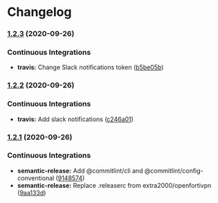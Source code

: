 # Changelog

### [1.2.3](https://github.com/extra2000/saltmaster/compare/v1.2.2...v1.2.3) (2020-09-26)


### Continuous Integrations

* **travis:** Change Slack notifications token ([b5be05b](https://github.com/extra2000/saltmaster/commit/b5be05b66a5274719e1f561dedb23409e9604004))

### [1.2.2](https://github.com/extra2000/saltmaster/compare/v1.2.1...v1.2.2) (2020-09-26)


### Continuous Integrations

* **travis:** Add slack notifications ([c246a01](https://github.com/extra2000/saltmaster/commit/c246a01fe7626ca77fd13a71e89cc8095483a25e))

### [1.2.1](https://github.com/extra2000/saltmaster/compare/v1.2.0...v1.2.1) (2020-09-26)


### Continuous Integrations

* **semantic-release:** Add @commitlint/cli and @commitlint/config-conventional ([9148574](https://github.com/extra2000/saltmaster/commit/91485742b6c4e2a81e91f09510ce406f4d2bbe44))
* **semantic-release:** Replace .releaserc from extra2000/openfortivpn ([9aa133d](https://github.com/extra2000/saltmaster/commit/9aa133dce468b05ec8744e0eda44d39ae1cd8c4e))
